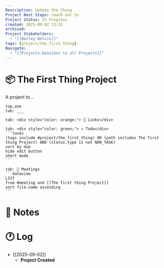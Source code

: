 ```yaml
---
Description: Update the thing
Project Next Steps: reach out to
Project Status: In Progress
created: 2025-09-02 13:33
archived:
Project Stakeholders:
  - "[[Bailey Belvis]]"
tags: [project/the_first_thing]
Navigate:
  - "[[Projects.base|Got to all Projects]]"
---
```

# 📦 The First Thing Project

A project to...

````tabs
top,one
tab: ___

tab: <div style="color: orange;"> 🔗 Links</div>

tab: <div style="color: green;"> ☑ Todo</div>
```tasks
(tags include #project/the_first_thing) OR (path includes The first thing Project) AND (status.type is not NON_TASK)
sort by due
hide edit button
short mode
```

tab: 📆 Meetings
```dataview
LIST
from #meeting and [[The first thing Project]]
sort file.name ascending
```
````

# 📓 Notes

# 🕐 Log

- [[2025-09-02]]
	- **Project Created**
